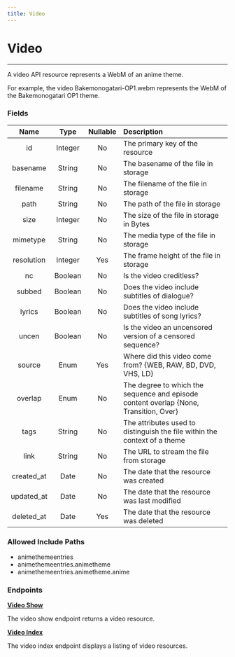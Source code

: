 ```yaml
---
title: Video
---
```


# Video

---

A video API resource represents a WebM of an anime theme.

For example, the video Bakemonogatari-OP1.webm represents the WebM of the Bakemonogatari OP1 theme.

### Fields

|    Name    |  Type   | Nullable | Description                                                                           |
| :--------: | :-----: | :------: | :------------------------------------------------------------------------------------ |
| id         | Integer | No       | The primary key of the resource                                                       |
| basename   | String  | No       | The basename of the file in storage                                                   |
| filename   | String  | No       | The filename of the file in storage                                                   |
| path       | String  | No       | The path of the file in storage                                                       |
| size       | Integer | No       | The size of the file in storage in Bytes                                              |
| mimetype   | String  | No       | The media type of the file in storage                                                 |
| resolution | Integer | Yes      | The frame height of the file in storage                                               |
| nc         | Boolean | No       | Is the video creditless?                                                              |
| subbed     | Boolean | No       | Does the video include subtitles of dialogue?                                         |
| lyrics     | Boolean | No       | Does the video include subtitles of song lyrics?                                      |
| uncen      | Boolean | No       | Is the video an uncensored version of a censored sequence?                            |
| source     | Enum    | Yes      | Where did this video come from? {WEB, RAW, BD, DVD, VHS, LD}                          |
| overlap    | Enum    | No       | The degree to which the sequence and episode content overlap {None, Transition, Over} |
| tags       | String  | No       | The attributes used to distinguish the file within the context of a theme             |
| link       | String  | No       | The URL to stream the file from storage                                               |
| created_at | Date    | No       | The date that the resource was created                                                |
| updated_at | Date    | No       | The date that the resource was last modified                                          |
| deleted_at | Date    | Yes      | The date that the resource was deleted                                                |

### Allowed Include Paths

* animethemeentries
* animethemeentries.animetheme
* animethemeentries.animetheme.anime

### Endpoints

**[Video Show](/video/show/)**

The video show endpoint returns a video resource.

**[Video Index](/video/index/)**

The video index endpoint displays a listing of video resources.